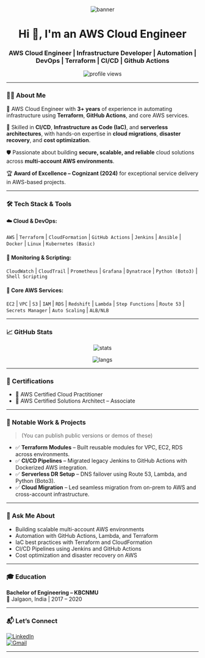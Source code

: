 <p align="center">
  <img src="https://github.com/Chetan2098/Chetan2098_/blob/main/banner.png" alt="banner" />
</p>
<h1 align="center">Hi 👋, I'm an AWS Cloud Engineer</h1>
<h3 align="center">AWS Cloud Engineer | Infrastructure Developer | Automation | DevOps | Terraform | CI/CD | Github Actions</h3>

<p align="center">
  <img src="https://komarev.com/ghpvc/?username=yourusername&label=Profile%20views&color=0e75b6&style=flat" alt="profile views" />
</p>

---

### 🧑‍💻 About Me

🚀 AWS Cloud Engineer with **3+ years** of experience in automating infrastructure using **Terraform**, **GitHub Actions**, and core AWS services.

🔧 Skilled in **CI/CD**, **Infrastructure as Code (IaC)**, and **serverless architectures**, with hands-on expertise in **cloud migrations**, **disaster recovery**, and **cost optimization**.

🛡️ Passionate about building **secure, scalable, and reliable** cloud solutions across **multi-account AWS environments**.

🏆 **Award of Excellence – Cognizant (2024)** for exceptional service delivery in AWS-based projects.

---

### 🛠️ Tech Stack & Tools

#### ☁️ Cloud & DevOps:
`AWS` | `Terraform` | `CloudFormation` | `GitHub Actions` | `Jenkins` | `Ansible` | `Docker` | `Linux` | `Kubernetes (Basic)`

#### 🧰 Monitoring & Scripting:
`CloudWatch` | `CloudTrail` | `Prometheus` | `Grafana` | `Dynatrace` | `Python (Boto3)` | `Shell Scripting`

#### 🧱 Core AWS Services:
`EC2` | `VPC` | `S3` | `IAM` | `RDS` | `Redshift` | `Lambda` | `Step Functions` | `Route 53` | `Secrets Manager` | `Auto Scaling` | `ALB/NLB`

---

### 📈 GitHub Stats

<p align="center">
  <img src="https://github-readme-stats.vercel.app/api?username=yourusername&show_icons=true&theme=tokyonight" alt="stats" />
</p>

<p align="center">
  <img src="https://github-readme-stats.vercel.app/api/top-langs/?username=yourusername&layout=compact&theme=tokyonight" alt="langs" />
</p>

---

### 🧩 Certifications

- 🏅 AWS Certified Cloud Practitioner  
- 🏅 AWS Certified Solutions Architect – Associate  

---

### 🧠 Notable Work & Projects

> (You can publish public versions or demos of these)

- ✅ **Terraform Modules** – Built reusable modules for VPC, EC2, RDS across environments.
- ✅ **CI/CD Pipelines** – Migrated legacy Jenkins to GitHub Actions with Dockerized AWS integration.
- ✅ **Serverless DR Setup** – DNS failover using Route 53, Lambda, and Python (Boto3).
- ✅ **Cloud Migration** – Led seamless migration from on-prem to AWS and cross-account infrastructure.

---

### 💬 Ask Me About

- Building scalable multi-account AWS environments  
- Automation with GitHub Actions, Lambda, and Terraform  
- IaC best practices with Terraform and CloudFormation  
- CI/CD Pipelines using Jenkins and GitHub Actions  
- Cost optimization and disaster recovery on AWS  

---

### 🎓 Education

**Bachelor of Engineering – KBCNMU**  
📍 Jalgaon, India | 2017 – 2020

---

### 📬 Let’s Connect

[![LinkedIn](https://img.shields.io/badge/LinkedIn-blue?style=flat&logo=linkedin&labelColor=blue)](https://linkedin.com/in/your-linkedin)  
[![Gmail](https://img.shields.io/badge/Gmail-D14836?style=flat&logo=gmail&logoColor=white)](mailto:your.email@example.com)

---

